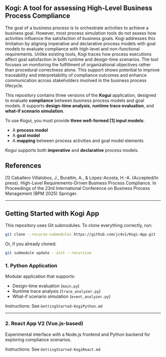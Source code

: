 ## Kogi: A tool for assessing High-Level Business Process Compliance

The goal of a business process is to orchestrate activities to achieve a business goal. However, most process simulation tools do not assess how activities influence the satisfaction of business goals. Kogi addresses this limitation by aligning imperative and declarative process models with goal models to evaluate compliance with high-level and non-functional requirements. Unlike existing tools, Kogi traces how process executions affect goal satisfaction in both runtime and design-time scenarios. The tool focuses on monitoring the fulfillment of organizational objectives rather than procedural correctness alone. This support shows potential to improve traceability and interpretability of compliance outcomes and enhance communication across stakeholders involved in the business process lifecycle.

This repository contains three versions of the **Kogui** application, designed to evaluate **compliance** between business process models and goal models. It supports **design-time analysis**, **runtime trace evaluation**, and **what-if scenario simulation**.

To use Kogui, you must provide **three well-formed [1] input models**:
- A **process model**
- A **goal model**
- A **mapping** between process activities and goal model elements

Kogui supports both **imperative** and **declarative** process models.

## References

[1] Caballero Villalobos, J., Burattin, A., & López-Acosta, H.-A. (Accepted/In press). High-Level Requirements-Driven Business Process Compliance. In Proceedings of the 23rd International Conference on Business Process Management (BPM 2025) Springer.

---

##  Getting Started with Kogi App

This repository uses Git submodules. To clone everything correctly, run:

```bash
git clone --recurse-submodules https://github.com/jc4v1/Kogi-App.git
```

Or, if you already cloned:

```bash
git submodule update --init --recursive
```


### 1. Python Application

Modular application that supports:
-  Design-time evaluation (`main.py`)
-  Runtime trace analysis (`trace_analyzer.py`)
-  What-if scenario simulation (`event_analyzer.py`)

Instructions: See `GettingStarted-KogiPython.md`

---

### 2. React App V2 (Vue.js-based)

Experimental interface with a Node.js frontend and Python backend for exploring compliance scenarios.

Instructions: See `GettingStarted-KogiReact.md`











